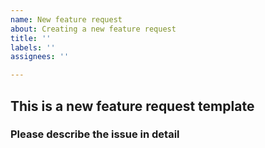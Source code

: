 ```yaml
---
name: New feature request
about: Creating a new feature request
title: ''
labels: ''
assignees: ''

---
```


## This is a new feature request template

### Please describe the issue in detail
